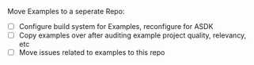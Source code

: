 Move Examples to a seperate Repo:

- [ ] Configure build system for Examples, reconfigure for ASDK
- [ ] Copy examples over after auditing example project quality, relevancy, etc
- [ ] Move issues related to examples to this repo
